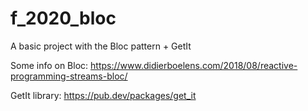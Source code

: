 # f_2020_bloc

A basic project with the Bloc pattern + GetIt

Some info on Bloc:
https://www.didierboelens.com/2018/08/reactive-programming-streams-bloc/

GetIt library:
https://pub.dev/packages/get_it